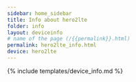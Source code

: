 ```yaml
---
sidebar: home_sidebar
title: Info about hero2lte
folder: info
layout: deviceinfo
# name of the page (/{{permalink}}.html)
permalink: hero2lte_info.html
device: hero2lte
---
```

{% include templates/device_info.md %}
